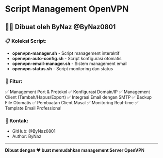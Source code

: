 # Script Management OpenVPN

## 👨‍💻 Dibuat oleh ByNaz @ByNaz0801

### 📋 Koleksi Script:
- **openvpn-manager.sh** - Script management interaktif
- **openvpn-auto-config.sh** - Script konfigurasi otomatis  
- **openvpn-email-manager.sh** - Sistem management email
- **openvpn-status.sh** - Script monitoring dan status

### 🎯 Fitur:
✅ Management Port & Protokol
✅ Konfigurasi Domain/IP
✅ Management Client (Tambah/Hapus/Export)
✅ Integrasi Email dengan SMTP
✅ Backup File Otomatis
✅ Pembuatan Client Masal
✅ Monitoring Real-time
✅ Template Email Professional

### 📧 Kontak:
- GitHub: @ByNaz0801
- Author: ByNaz

---
**Dibuat dengan ❤️ buat memudahkan management Server OpenVPN**
